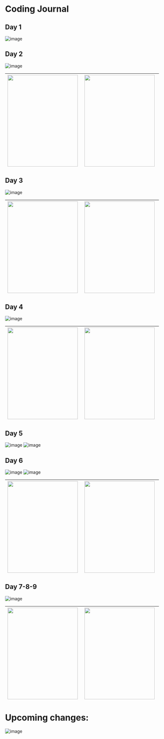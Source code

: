 Coding Journal
============

## Day 1
![image](https://user-images.githubusercontent.com/95238615/204198998-0f2398a2-780b-4750-86c8-df3f1bd877f4.png)

## Day 2
![image](https://user-images.githubusercontent.com/95238615/204367971-14c79319-a83e-4a0d-ad94-1fa0fbd7ada2.png)

| <img src="https://user-images.githubusercontent.com/95238615/204346694-b490d05d-a759-4f9c-b2f3-da05285445f3.png" height="300px" width="230px" align="left">      | <img src="https://user-images.githubusercontent.com/95238615/204345580-a96eb344-c5b1-48b8-a972-4b1115036483.png" height="300px" width="230px" align="right">           | <img src="https://user-images.githubusercontent.com/95238615/204349283-5c16cf3d-632a-4711-8f4e-91a73dfea552.png" height="300px" width="230px" align="left">      | 
|--------------|---------------|--------------|


## Day 3
![image](https://user-images.githubusercontent.com/95238615/204376869-ff252ecd-5925-4bfb-a7a3-5d8a2d845c41.png)

| <img src="https://user-images.githubusercontent.com/95238615/204375913-e20c6d87-bd90-4564-a455-7e13f9e7c484.png" height="300px" width="230px" align="left">      | <img src="https://user-images.githubusercontent.com/95238615/204376031-9203ff31-1e6f-4c76-aba9-aa90896bb2bc.png" height="300px" width="230px" align="right">           | <img src="https://user-images.githubusercontent.com/95238615/204376116-abc6f736-0e2a-40a4-a05a-a1fe68482076.png" height="300px" width="230px" align="left">      | 
|--------------|---------------|--------------|

## Day 4
![image](https://user-images.githubusercontent.com/95238615/204379618-9acc990a-a337-4722-9022-9755a335431f.png)

| <img src="https://user-images.githubusercontent.com/95238615/204378716-e424455f-4599-4d61-8414-de420f074d36.png" height="300px" width="230px" align="left">      | <img src="https://user-images.githubusercontent.com/95238615/204378811-2dcec281-4880-40b8-a756-40d1e9430af7.png" height="300px" width="230px" align="right">           | <img src="https://user-images.githubusercontent.com/95238615/204378922-065fdb8e-faa4-4df0-9d14-ff73858c9060.png" height="300px" width="230px" align="left">      | 
|--------------|---------------|--------------|

## Day 5
![image](https://user-images.githubusercontent.com/95238615/204380586-1c35ecbb-57f3-498a-ade2-54c7951e6910.png)
![image](https://user-images.githubusercontent.com/95238615/204379951-d278ba05-48d6-4b0c-8650-f97ed11b34ca.png)

## Day 6
![image](https://user-images.githubusercontent.com/95238615/204381950-4f3f98dd-547b-4d54-baae-5324c0d4fbc3.png)
![image](https://user-images.githubusercontent.com/95238615/204381508-2502c2ec-c306-4d10-a713-f20208099545.png)


| <img src="https://user-images.githubusercontent.com/95238615/204381071-be1268c2-9819-433c-acd8-221d73a3abe7.png" height="300px" width="230px" align="left">      | <img src="https://user-images.githubusercontent.com/95238615/204381120-08a886ec-a321-4fea-b4c4-074ff46686ed.png" height="300px" width="230px" align="right">           | <img src="https://user-images.githubusercontent.com/95238615/204381120-08a886ec-a321-4fea-b4c4-074ff46686ed.png" height="300px" width="230px" align="left">      | 
|--------------|---------------|--------------|

## Day 7-8-9
![image](https://user-images.githubusercontent.com/95238615/204387106-6237e6fc-bb49-4da7-9e2e-51121a64b659.png)

| <img src="https://user-images.githubusercontent.com/95238615/204382907-4dad989c-a12a-446c-b06e-3efc59b73981.png" height="300px" width="230px" align="left">      | <img src="https://user-images.githubusercontent.com/95238615/204385094-1b34bc78-5ce4-40b7-8c96-5371a589d794.png" height="300px" width="230px" align="right">           | <img src="https://user-images.githubusercontent.com/95238615/204385133-11ae9552-6656-4d94-84ad-05e68dd549e2.png" height="300px" width="230px" align="left">      | 
|--------------|---------------|--------------|

# Upcoming changes:
![image](https://user-images.githubusercontent.com/95238615/204388044-33baebb2-f01d-4462-aa13-7c14564c368c.png)

